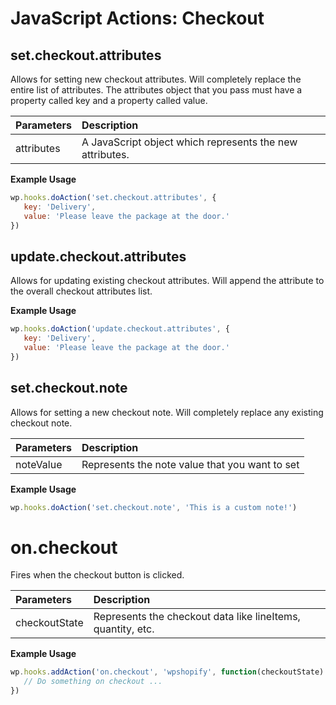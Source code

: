 # JavaScript Actions: Checkout

## set.checkout.attributes

Allows for setting new checkout attributes. Will completely replace the entire list of attributes. The attributes object that you pass must have a property called key and a property called value.

| Parameters | Description                                              |
| :--------- | :------------------------------------------------------- |
| attributes | A JavaScript object which represents the new attributes. |

**Example Usage**

```js
wp.hooks.doAction('set.checkout.attributes', {
   key: 'Delivery',
   value: 'Please leave the package at the door.'
})
```

## update.checkout.attributes

Allows for updating existing checkout attributes. Will append the attribute to the overall checkout attributes list.

**Example Usage**

```js
wp.hooks.doAction('update.checkout.attributes', {
   key: 'Delivery',
   value: 'Please leave the package at the door.'
})
```

## set.checkout.note

Allows for setting a new checkout note. Will completely replace any existing checkout note.

| Parameters | Description                                    |
| :--------- | :--------------------------------------------- |
| noteValue  | Represents the note value that you want to set |

**Example Usage**

```js
wp.hooks.doAction('set.checkout.note', 'This is a custom note!')
```

# on.checkout

Fires when the checkout button is clicked.

| Parameters    | Description                                                 |
| :------------ | :---------------------------------------------------------- |
| checkoutState | Represents the checkout data like lineItems, quantity, etc. |

**Example Usage**

```js
wp.hooks.addAction('on.checkout', 'wpshopify', function(checkoutState) {
   // Do something on checkout ...
})
```
